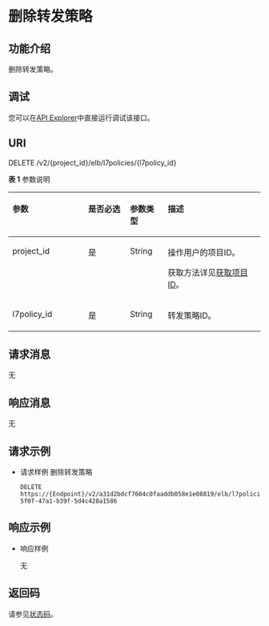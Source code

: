 # 删除转发策略<a name="elb_qy_zc_0005"></a>

## 功能介绍<a name="elb_zq_zf_0005_section1569947195915"></a>

删除转发策略。

## 调试<a name="section3683205810399"></a>

您可以在[API Explorer](https://apiexplorer.developer.huaweicloud.com/apiexplorer/doc?product=ELB&api=DeleteL7policy&version=v2)中直接运行调试该接口。

## URI<a name="elb_zq_zf_0005_section1131040245"></a>

DELETE /v2/\{project\_id\}/elb/l7policies/\{l7policy\_id\}

**表 1**  参数说明

<a name="elb_zq_zf_0005_table158419166402"></a>
<table><thead align="left"><tr id="elb_zq_zf_0005_row19584716114011"><th class="cellrowborder" valign="top" width="30.073007300730076%" id="mcps1.2.5.1.1"><p id="elb_zq_zf_0005_p15841916124016"><a name="elb_zq_zf_0005_p15841916124016"></a><a name="elb_zq_zf_0005_p15841916124016"></a>参数</p>
</th>
<th class="cellrowborder" valign="top" width="16.53165316531653%" id="mcps1.2.5.1.2"><p id="elb_zq_zf_0005_p1758421616401"><a name="elb_zq_zf_0005_p1758421616401"></a><a name="elb_zq_zf_0005_p1758421616401"></a>是否必选</p>
</th>
<th class="cellrowborder" valign="top" width="15.02150215021502%" id="mcps1.2.5.1.3"><p id="elb_zq_zf_0005_p75841316164014"><a name="elb_zq_zf_0005_p75841316164014"></a><a name="elb_zq_zf_0005_p75841316164014"></a>参数类型</p>
</th>
<th class="cellrowborder" valign="top" width="38.373837383738376%" id="mcps1.2.5.1.4"><p id="elb_zq_zf_0005_p14584151674011"><a name="elb_zq_zf_0005_p14584151674011"></a><a name="elb_zq_zf_0005_p14584151674011"></a>描述</p>
</th>
</tr>
</thead>
<tbody><tr id="row1199242513534"><td class="cellrowborder" valign="top" width="30.073007300730076%" headers="mcps1.2.5.1.1 "><p id="p1399071505415"><a name="p1399071505415"></a><a name="p1399071505415"></a>project_id</p>
</td>
<td class="cellrowborder" valign="top" width="16.53165316531653%" headers="mcps1.2.5.1.2 "><p id="zh-cn_topic_0020100158_p557643211309"><a name="zh-cn_topic_0020100158_p557643211309"></a><a name="zh-cn_topic_0020100158_p557643211309"></a>是</p>
</td>
<td class="cellrowborder" valign="top" width="15.02150215021502%" headers="mcps1.2.5.1.3 "><p id="zh-cn_topic_0020100158_p6162677511304"><a name="zh-cn_topic_0020100158_p6162677511304"></a><a name="zh-cn_topic_0020100158_p6162677511304"></a>String</p>
</td>
<td class="cellrowborder" valign="top" width="38.373837383738376%" headers="mcps1.2.5.1.4 "><p id="zh-cn_topic_0020100158_p35845144113012"><a name="zh-cn_topic_0020100158_p35845144113012"></a><a name="zh-cn_topic_0020100158_p35845144113012"></a>操作用户的项目ID。</p>
<p id="p8222164914610"><a name="p8222164914610"></a><a name="p8222164914610"></a>获取方法详见<a href="获取项目ID.md">获取项目ID</a>。</p>
</td>
</tr>
<tr id="elb_zq_zf_0005_row17158113918463"><td class="cellrowborder" valign="top" width="30.073007300730076%" headers="mcps1.2.5.1.1 "><p id="elb_zq_zf_0005_p6789122710454"><a name="elb_zq_zf_0005_p6789122710454"></a><a name="elb_zq_zf_0005_p6789122710454"></a>l7policy_id</p>
</td>
<td class="cellrowborder" valign="top" width="16.53165316531653%" headers="mcps1.2.5.1.2 "><p id="elb_zq_zf_0005_p17229183214495"><a name="elb_zq_zf_0005_p17229183214495"></a><a name="elb_zq_zf_0005_p17229183214495"></a>是</p>
</td>
<td class="cellrowborder" valign="top" width="15.02150215021502%" headers="mcps1.2.5.1.3 "><p id="elb_zq_zf_0005_p10789627154513"><a name="elb_zq_zf_0005_p10789627154513"></a><a name="elb_zq_zf_0005_p10789627154513"></a>String</p>
</td>
<td class="cellrowborder" valign="top" width="38.373837383738376%" headers="mcps1.2.5.1.4 "><p id="elb_zq_zf_0005_p182291832134920"><a name="elb_zq_zf_0005_p182291832134920"></a><a name="elb_zq_zf_0005_p182291832134920"></a>转发策略ID。</p>
</td>
</tr>
</tbody>
</table>

## 请求消息<a name="elb_zq_zf_0005_section936817221503"></a>

无

## 响应消息<a name="elb_zq_zf_0005_section243715298217"></a>

无

## 请求示例<a name="section015215431112"></a>

-   请求样例 删除转发策略

    ```
    DELETE https://{Endpoint}/v2/a31d2bdcf7604c0faaddb058e1e08819/elb/l7policies/5ae0e1e7-5f0f-47a1-b39f-5d4c428a1586
    ```


## 响应示例<a name="section6253136152318"></a>

-   响应样例

    无


## 返回码<a name="elb_zq_zf_0005_section6200237145116"></a>

请参见[状态码](状态码.md)。

